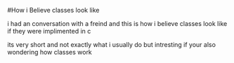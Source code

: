 #How i Believe classes look like

i had an conversation with a freind and this is how i believe classes look like 
if they were implimented in c

its very short and not exactly what i usually do but intresting if your also wondering how 
classes work
